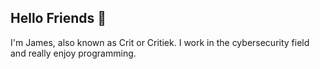 ## Hello Friends 👋

I'm James, also known as Crit or Critiek. I work in the cybersecurity field and really enjoy programming.
